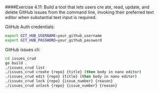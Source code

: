 ####Exercise 4.11:
Build a tool that lets users cre ate, read, update, and delete GitHub issues from
the command line, invoking their preferred text editor when substantial text input is required.

GitHub Auth credentials:
```bash
export GIT_HUB_USERNAME=your_github_username
export GIT_HUB_PASSWORD=your_github_password
```

GitHub issues cli:
```bash
cd issues_crud
go build .
./issues_crud list
./issues_crud create {repo} {title} (then body in nano editor)
./issues_crud edit {repo} {title} (then body in nano editor)
./issues_crud lock {repo} {issue_number} {reason}
./issues_crud unlock {repo} {issue_number} {reason}
```






